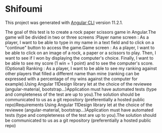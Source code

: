# Shifoumi

This project was generated with [Angular CLI](https://github.com/angular/angular-cli) version 11.2.1.


The goal of this test is to create a rock paper scissors game in Angular.The game will be divided in two or three screens :Player name screen : As a player, I want to be able to type in my name in a text field and to click on a "continue" button to access the game.Game screen : As a player, I want to be able to click on an image of a rock, a paper or a scissors to play. Then, I want to see if I won by displaying the computer's choice. Finally, I want to be able to see my score (1 win = 1 point) and to see the computer's score.(Optional) Ranking : As a player, I want to be able to see my ranking against other players that filled a different name than mine (ranking can be expressed with a percentage of my wins against the computer for example).Using Angular 11Design library let at the choice of the reviewee (angular-material, bootstrap...)Application must have automated tests (type and completeness of the test are up to you).The solution should be communicated to us as a git repository (preferentially a hosted public repo)Requirements Using Angular 11Design library let at the choice of the reviewee (angular-material, bootstrap...)Application must have automated tests (type and completeness of the test are up to you).The solution should be communicated to us as a git repository (preferentially a hosted public repo)
